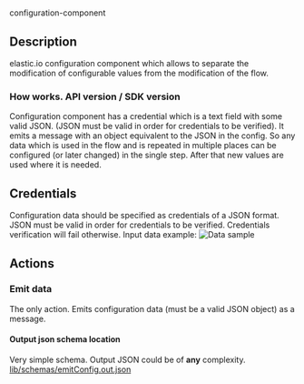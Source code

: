 # <Component name>
configuration-component
 
## Description
elastic.io configuration component which allows to separate the modification of configurable values from the modification of the flow.

### How works.  API version / SDK version
Configuration component has a credential which is a text field with some valid JSON.  (JSON must be valid in order for credentials to be verified).
It emits a message with an object equivalent to the JSON in the config. So any data which is used in the flow and is repeated in multiple places can be configured (or later changed) in the single step. After that new values are used where it is needed.

## Credentials
Configuration data should be specified as credentials of a JSON format.
JSON must be valid in order for credentials to be verified. Credentials verification will fail otherwise.
Input data example:
![Data sample](https://user-images.githubusercontent.com/8449044/48360400-d3138980-e6a7-11e8-8b79-87932eec66c1.png)
## Actions
### Emit data
The only action. Emits configuration data (must be a valid JSON object) as a message.
#### Output json schema location
Very simple schema. Output JSON could be of **any** complexity.
[lib/schemas/emitConfig.out.json](lib/schemas/emitConfig.out.json)
